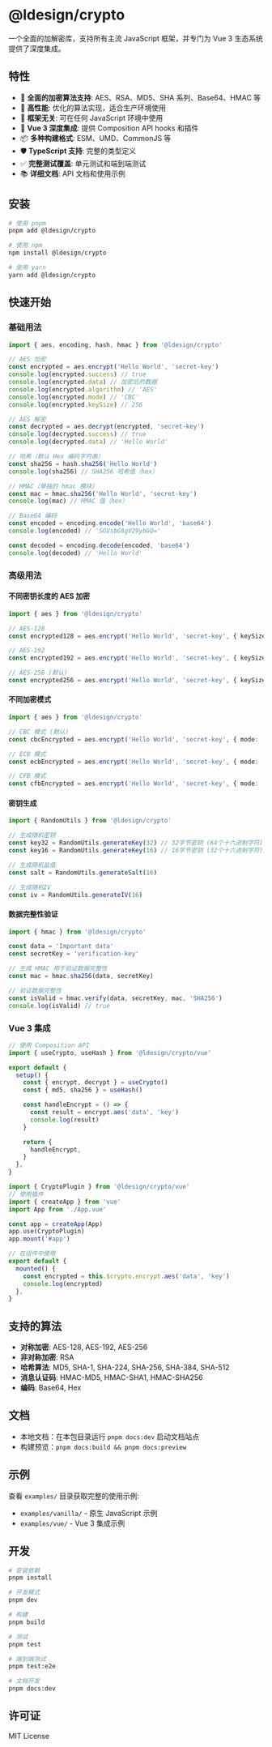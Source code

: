 # @ldesign/crypto

一个全面的加解密库，支持所有主流 JavaScript 框架，并专门为 Vue 3 生态系统提供了深度集成。

## 特性

- 🔐 **全面的加密算法支持**: AES、RSA、MD5、SHA 系列、Base64、HMAC 等
- 🚀 **高性能**: 优化的算法实现，适合生产环境使用
- 🎯 **框架无关**: 可在任何 JavaScript 环境中使用
- 🔧 **Vue 3 深度集成**: 提供 Composition API hooks 和插件
- 📦 **多种构建格式**: ESM、UMD、CommonJS 等
- 🛡️ **TypeScript 支持**: 完整的类型定义
- ✅ **完整测试覆盖**: 单元测试和端到端测试
- 📚 **详细文档**: API 文档和使用示例

## 安装

```bash
# 使用 pnpm
pnpm add @ldesign/crypto

# 使用 npm
npm install @ldesign/crypto

# 使用 yarn
yarn add @ldesign/crypto
```

## 快速开始

### 基础用法

```typescript
import { aes, encoding, hash, hmac } from '@ldesign/crypto'

// AES 加密
const encrypted = aes.encrypt('Hello World', 'secret-key')
console.log(encrypted.success) // true
console.log(encrypted.data) // 加密后的数据
console.log(encrypted.algorithm) // 'AES'
console.log(encrypted.mode) // 'CBC'
console.log(encrypted.keySize) // 256

// AES 解密
const decrypted = aes.decrypt(encrypted, 'secret-key')
console.log(decrypted.success) // true
console.log(decrypted.data) // 'Hello World'

// 哈希（默认 Hex 编码字符串）
const sha256 = hash.sha256('Hello World')
console.log(sha256) // SHA256 哈希值（hex）

// HMAC（单独的 hmac 模块）
const mac = hmac.sha256('Hello World', 'secret-key')
console.log(mac) // HMAC 值（hex）

// Base64 编码
const encoded = encoding.encode('Hello World', 'base64')
console.log(encoded) // 'SGVsbG8gV29ybGQ='

const decoded = encoding.decode(encoded, 'base64')
console.log(decoded) // 'Hello World'
```

### 高级用法

#### 不同密钥长度的 AES 加密

```typescript
import { aes } from '@ldesign/crypto'

// AES-128
const encrypted128 = aes.encrypt('Hello World', 'secret-key', { keySize: 128 })

// AES-192
const encrypted192 = aes.encrypt('Hello World', 'secret-key', { keySize: 192 })

// AES-256 (默认)
const encrypted256 = aes.encrypt('Hello World', 'secret-key', { keySize: 256 })
```

#### 不同加密模式

```typescript
import { aes } from '@ldesign/crypto'

// CBC 模式 (默认)
const cbcEncrypted = aes.encrypt('Hello World', 'secret-key', { mode: 'CBC' })

// ECB 模式
const ecbEncrypted = aes.encrypt('Hello World', 'secret-key', { mode: 'ECB' })

// CFB 模式
const cfbEncrypted = aes.encrypt('Hello World', 'secret-key', { mode: 'CFB' })
```

#### 密钥生成

```typescript
import { RandomUtils } from '@ldesign/crypto'

// 生成随机密钥
const key32 = RandomUtils.generateKey(32) // 32字节密钥 (64个十六进制字符)
const key16 = RandomUtils.generateKey(16) // 16字节密钥 (32个十六进制字符)

// 生成随机盐值
const salt = RandomUtils.generateSalt(16)

// 生成随机IV
const iv = RandomUtils.generateIV(16)
```

#### 数据完整性验证

```typescript
import { hmac } from '@ldesign/crypto'

const data = 'Important data'
const secretKey = 'verification-key'

// 生成 HMAC 用于验证数据完整性
const mac = hmac.sha256(data, secretKey)

// 验证数据完整性
const isValid = hmac.verify(data, secretKey, mac, 'SHA256')
console.log(isValid) // true
```

### Vue 3 集成

```typescript
// 使用 Composition API
import { useCrypto, useHash } from '@ldesign/crypto/vue'

export default {
  setup() {
    const { encrypt, decrypt } = useCrypto()
    const { md5, sha256 } = useHash()

    const handleEncrypt = () => {
      const result = encrypt.aes('data', 'key')
      console.log(result)
    }

    return {
      handleEncrypt,
    }
  },
}
```

```typescript
import { CryptoPlugin } from '@ldesign/crypto/vue'
// 使用插件
import { createApp } from 'vue'
import App from './App.vue'

const app = createApp(App)
app.use(CryptoPlugin)
app.mount('#app')

// 在组件中使用
export default {
  mounted() {
    const encrypted = this.$crypto.encrypt.aes('data', 'key')
    console.log(encrypted)
  },
}
```

## 支持的算法

- **对称加密**: AES-128, AES-192, AES-256
- **非对称加密**: RSA
- **哈希算法**: MD5, SHA-1, SHA-224, SHA-256, SHA-384, SHA-512
- **消息认证码**: HMAC-MD5, HMAC-SHA1, HMAC-SHA256
- **编码**: Base64, Hex

## 文档

- 本地文档：在本包目录运行 `pnpm docs:dev` 启动文档站点
- 构建预览：`pnpm docs:build && pnpm docs:preview`

## 示例

查看 `examples/` 目录获取完整的使用示例:

- `examples/vanilla/` - 原生 JavaScript 示例
- `examples/vue/` - Vue 3 集成示例

## 开发

```bash
# 安装依赖
pnpm install

# 开发模式
pnpm dev

# 构建
pnpm build

# 测试
pnpm test

# 端到端测试
pnpm test:e2e

# 文档开发
pnpm docs:dev
```

## 许可证

MIT License
